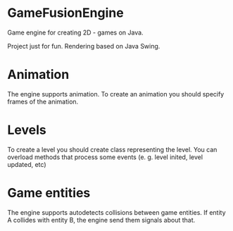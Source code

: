 # GameFusionEngine
Game engine for creating 2D - games on Java.

Project just for fun. Rendering based on Java Swing.

# Animation
The engine supports animation. To create an animation you should specify frames of the animation.

# Levels
To create a level you should create class representing the level. You can overload methods that process some events (e. g. level inited, level updated, etc)

# Game entities
The engine supports autodetects collisions between game entities. If entity A collides with entity B, the engine send them signals about that.
